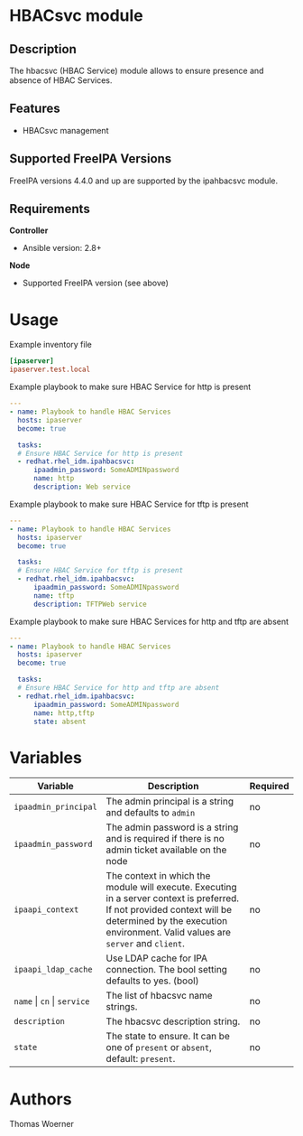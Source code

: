 HBACsvc module
==============

Description
-----------

The hbacsvc (HBAC Service) module allows to ensure presence and absence of HBAC Services.


Features
--------
* HBACsvc management


Supported FreeIPA Versions
--------------------------

FreeIPA versions 4.4.0 and up are supported by the ipahbacsvc module.


Requirements
------------

**Controller**
* Ansible version: 2.8+

**Node**
* Supported FreeIPA version (see above)


Usage
=====

Example inventory file

```ini
[ipaserver]
ipaserver.test.local
```


Example playbook to make sure HBAC Service for http is present

```yaml
---
- name: Playbook to handle HBAC Services
  hosts: ipaserver
  become: true

  tasks:
  # Ensure HBAC Service for http is present
  - redhat.rhel_idm.ipahbacsvc:
      ipaadmin_password: SomeADMINpassword
      name: http
      description: Web service
```

Example playbook to make sure HBAC Service for tftp is present

```yaml
---
- name: Playbook to handle HBAC Services
  hosts: ipaserver
  become: true

  tasks:
  # Ensure HBAC Service for tftp is present
  - redhat.rhel_idm.ipahbacsvc:
      ipaadmin_password: SomeADMINpassword
      name: tftp
      description: TFTPWeb service
```

Example playbook to make sure HBAC Services for http and tftp are absent

```yaml
---
- name: Playbook to handle HBAC Services
  hosts: ipaserver
  become: true

  tasks:
  # Ensure HBAC Service for http and tftp are absent
  - redhat.rhel_idm.ipahbacsvc:
      ipaadmin_password: SomeADMINpassword
      name: http,tftp
      state: absent
```


Variables
=========

Variable | Description | Required
-------- | ----------- | --------
`ipaadmin_principal` | The admin principal is a string and defaults to `admin` | no
`ipaadmin_password` | The admin password is a string and is required if there is no admin ticket available on the node | no
`ipaapi_context` | The context in which the module will execute. Executing in a server context is preferred. If not provided context will be determined by the execution environment. Valid values are `server` and `client`. | no
`ipaapi_ldap_cache` | Use LDAP cache for IPA connection. The bool setting defaults to yes. (bool) | no
`name` \| `cn` \| `service` | The list of hbacsvc name strings. | no
`description` | The hbacsvc description string. | no
`state` | The state to ensure. It can be one of `present` or `absent`, default: `present`. | no


Authors
=======

Thomas Woerner
